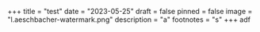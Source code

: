 +++
title = "test"
date = "2023-05-25"
draft = false
pinned = false
image = "l.aeschbacher-watermark.png"
description = "a"
footnotes = "s"
+++
adf